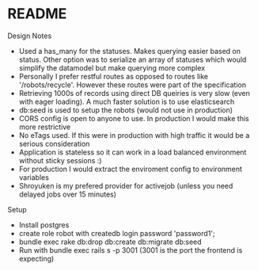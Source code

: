 # README

Design Notes
* Used a has_many for the statuses. Makes querying easier based on status. Other option was to serialize an array of statuses which would simplify the datamodel but make querying more complex
* Personally I prefer restful routes as opposed to routes like '/robots/recycle'. However these routes were part of the specification
* Retrieving 1000s of records using direct DB queiries is very slow (even with eager loading). A much faster solution is to use elasticsearch
* db:seed is used to setup the robots (would not use in production)
* CORS config is open to anyone to use. In production I would make this more restrictive 
* No eTags used. If this were in production with high traffic it would be a serious consideration
* Application is stateless so it can work in a load balanced environment without sticky sessions :)
* For production I would extract the enviroment config to environment variables
* Shroyuken is my prefered provider for activejob (unless you need delayed jobs over 15 minutes)


Setup
* Install postgres
* create role robot with createdb login password 'password1';
* bundle exec rake db:drop db:create db:migrate db:seed
* Run with bundle exec rails s -p 3001 (3001 is the port the frontend is expecting)